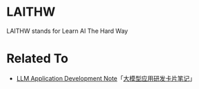# LAITHW

LAITHW stands for Learn AI The Hard Way


# Related To

- [LLM Application Development Note](https://note.mowen.cn/note-intro/?noteUuid=kDTvf_Cjtn7sLWJaf4uLc)「[大模型应用研发卡片笔记](https://note.mowen.cn/note-intro/?noteUuid=kDTvf_Cjtn7sLWJaf4uLc)」